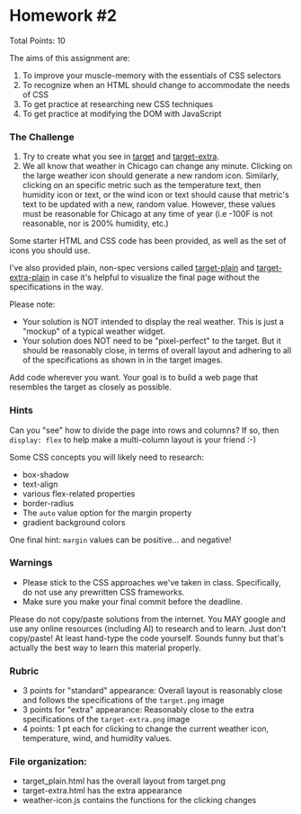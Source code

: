 # Homework #2

Total Points: 10

The aims of this assignment are:

1. To improve your muscle-memory with the essentials of CSS selectors
2. To recognize when an HTML should change to accommodate the needs of CSS
3. To get practice at researching new CSS techniques
4. To get practice at modifying the DOM with JavaScript

### The Challenge

1. Try to create what you see in [target](target.png) and [target-extra](target-extra.png).
2. We all know that weather in Chicago can change any minute.  Clicking on the large weather icon should generate a new random icon. Similarly, clicking on an specific metric such as the temperature text, then humidity icon or text, or the wind icon or text should cause that metric's text to be updated with a new, random value. However, these values must be reasonable for Chicago at any time of year (i.e -100F is not reasonable, nor is 200% humidity, etc.)

Some starter HTML and CSS code has been provided, as well as the set of icons you should use.

I've also provided plain, non-spec versions called [target-plain](target-plain.png) and [target-extra-plain](target-extra-plain.png) in case it's helpful to visualize the final page without the specifications in the way.

Please note:

* Your solution is NOT intended to display the real weather.  This is just a "mockup" of a typical weather widget. 
* Your solution does NOT need to be "pixel-perfect" to the target. But it should be reasonably close, in terms of overall layout and adhering to all of the specifications as shown in in the target images.

Add code wherever you want. Your goal is to build a web page that resembles the target as closely as possible.

### Hints

Can you "see" how to divide the page into rows and columns?  If so, then `display: flex` to help make a multi-column layout is your friend :-)

Some CSS concepts you will likely need to research:

* box-shadow
* text-align
* various flex-related properties
* border-radius
* The `auto` value option for the margin property
* gradient background colors

One final hint: `margin` values can be positive... and negative!

### Warnings

* Please stick to the CSS approaches we've taken in class. Specifically, do not use any prewritten CSS frameworks. 
* Make sure you make your final commit before the deadline.

Please do not copy/paste solutions from the internet.  You MAY google and use any online resources (including AI) to research and to learn. Just don't copy/paste! At least hand-type the code yourself. Sounds funny but that's actually the best way to learn this material properly.

### Rubric

* 3 points for "standard" appearance: Overall layout is reasonably close and follows the specifications of the `target.png` image
* 3 points for "extra" appearance: Reasonably close to the extra specifications of the `target-extra.png` image
* 4 points: 1 pt each for clicking to change the current weather icon, temperature, wind, and humidity values.

### File organization: 
* target_plain.html has the overall layout from target.png
* target-extra.html has the extra appearance 
* weather-icon.js contains the functions for the clicking changes

